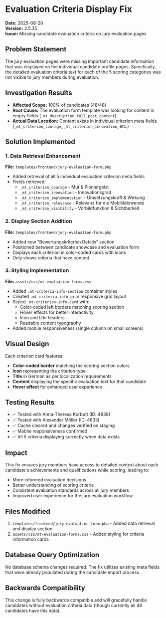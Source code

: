# Evaluation Criteria Display Fix
**Date:** 2025-08-20  
**Version:** 2.5.35  
**Issue:** Missing candidate evaluation criteria on jury evaluation pages

## Problem Statement
The jury evaluation pages were missing important candidate information that was displayed on the individual candidate profile pages. Specifically, the detailed evaluation criteria text for each of the 5 scoring categories was not visible to jury members during evaluation.

## Investigation Results
- **Affected Scope:** 100% of candidates (48/48)
- **Root Cause:** The evaluation form template was looking for content in empty fields (`_mt_description_full`, `post_content`)
- **Actual Data Location:** Content exists in individual criterion meta fields (`_mt_criterion_courage`, `_mt_criterion_innovation`, etc.)

## Solution Implemented

### 1. Data Retrieval Enhancement
**File:** `templates/frontend/jury-evaluation-form.php`
- Added retrieval of all 5 individual evaluation criterion meta fields
- Fields retrieved:
  - `_mt_criterion_courage` - Mut & Pioniergeist
  - `_mt_criterion_innovation` - Innovationsgrad  
  - `_mt_criterion_implementation` - Umsetzungskraft & Wirkung
  - `_mt_criterion_relevance` - Relevanz für die Mobilitätswende
  - `_mt_criterion_visibility` - Vorbildfunktion & Sichtbarkeit

### 2. Display Section Addition
**File:** `templates/frontend/jury-evaluation-form.php`
- Added new "Bewertungskriterien Details" section
- Positioned between candidate showcase and evaluation form
- Displays each criterion in color-coded cards with icons
- Only shows criteria that have content

### 3. Styling Implementation
**File:** `assets/css/mt-evaluation-forms.css`
- Added `.mt-criteria-info-section` container styles
- Created `.mt-criteria-info-grid` responsive grid layout
- Styled `.mt-criterion-info-card` with:
  - Color-coded left borders matching scoring section
  - Hover effects for better interactivity
  - Icon and title headers
  - Readable content typography
- Added mobile responsiveness (single column on small screens)

## Visual Design
Each criterion card features:
- **Color-coded border** matching the scoring section colors
- **Icon** representing the criterion type
- **Title** in German as per localization requirements
- **Content** displaying the specific evaluation text for that candidate
- **Hover effect** for enhanced user experience

## Testing Results
- ✅ Tested with Anna-Theresa Korbutt (ID: 4838)
- ✅ Tested with Alexander Möller (ID: 4835)
- ✅ Cache cleared and changes verified on staging
- ✅ Mobile responsiveness confirmed
- ✅ All 5 criteria displaying correctly when data exists

## Impact
This fix ensures jury members have access to detailed context about each candidate's achievements and qualifications while scoring, leading to:
- More informed evaluation decisions
- Better understanding of scoring criteria
- Consistent evaluation standards across all jury members
- Improved user experience for the jury evaluation workflow

## Files Modified
1. `templates/frontend/jury-evaluation-form.php` - Added data retrieval and display section
2. `assets/css/mt-evaluation-forms.css` - Added styling for criteria information cards

## Database Query Optimization
No database schema changes required. The fix utilizes existing meta fields that were already populated during the candidate import process.

## Backwards Compatibility
This change is fully backwards compatible and will gracefully handle candidates without evaluation criteria data (though currently all 48 candidates have this data).